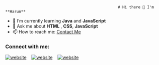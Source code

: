                                                      # Hi there 👋 I'm **Harun**


- 🌱 I’m currently learning **Java** and **JavaScript**
- 💬 Ask me about **HTML** , **CSS**, **JavaScript**
- 📫 How to reach me: [Contact Me](mailto:harunarslan1991@gmail.com)


### Connect with me:

[![website](./img/youtube-dark.svg)](https://www.youtube.com/channel/UCZxDCHv3e7bNgqjRmP6SL1w)
&nbsp;&nbsp;
[![website](./img/linkedin-dark.svg)](https://www.linkedin.com/in/harun-arslan-844430240/)
&nbsp;&nbsp;
[![website](./img/instagram-dark.svg)](https://www.secure.instagram.com/hrnrsln/?hl=tr)

